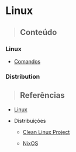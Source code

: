 # Linux

> ## **Conteúdo**

### Linux

* [Comandos](./comandos.md)

### Distribution

> ## **Referências**

* [Linux](./references.md)

* Distribuições

  * [Clean Linux Project](./distributions/clear-linux-project/references.md)

  * [NixOS](./distributions/NixOS/references.md)
